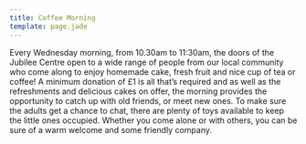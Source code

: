 ```yaml
---
title: Coffee Morning
template: page.jade
---
```


Every Wednesday morning, from 10.30am to 11:30am, the doors of the Jubilee Centre open to a wide range of people from our local community who come along to enjoy homemade cake, fresh fruit and nice cup of tea or coffee! A minimum donation of £1 is all that’s required and as well as the refreshments and delicious cakes on offer, the morning provides the opportunity to catch up with old friends, or meet new ones. To make sure the adults get a chance to chat, there are plenty of toys available to keep the little ones occupied. Whether you come alone or with others, you can be sure of a warm welcome and some friendly company.
